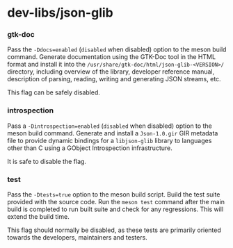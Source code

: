 # dev-libs/json-glib

### gtk-doc
Pass the `-Ddocs=enabled` (`disabled` when disabled) option to the meson build command. Generate documentation using the GTK-Doc tool in the HTML format and install it into the `/usr/share/gtk-doc/html/json-glib-<VERSION>/` directory, including overview of the library, developer reference manual, description of parsing, reading, writing and generating JSON streams, etc.

This flag can be safely disabled.

### introspection
Pass a `-Dintrospection=enabled` (`disabled` when disabled) option to the meson build command. Generate and install a `Json-1.0.gir` GIR metadata file to provide dynamic bindings for a `libjson-glib` library to languages other than C using a GObject Introspection infrastructure.

It is safe to disable the flag.

### test
Pass the `-Dtests=true` option to the meson build script. Build the test suite provided with the source code. Run the `meson test` command after the main build is completed to run built suite and check for any regressions. This will extend the build time.

This flag should normally be disabled, as these tests are primarily oriented towards the developers, maintainers and testers.
